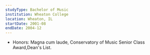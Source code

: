 ```yaml
---
studyType: Bachelor of Music
institution: Wheaton College
location: Wheaton, IL
startDate: 2001-08
endDate: 2004-12
---
```


- Honors: Magna cum laude, Conservatory of Music Senior Class Award,Dean's List.
